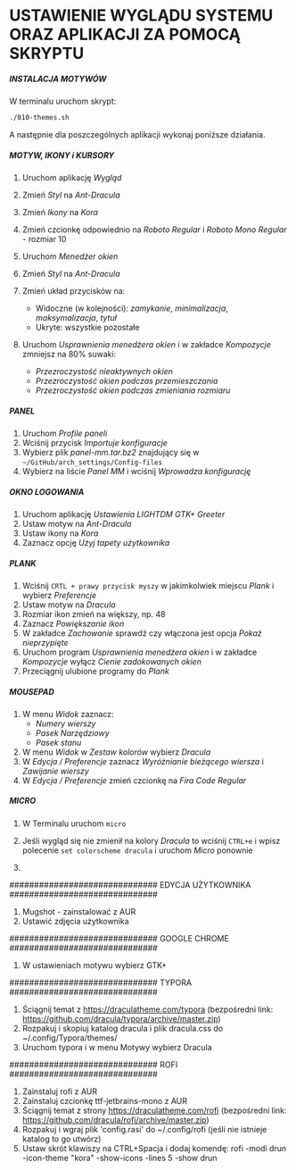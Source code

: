 # USTAWIENIE WYGLĄDU SYSTEMU ORAZ APLIKACJI ZA POMOCĄ SKRYPTU

##### INSTALACJA MOTYWÓW

W terminalu uruchom skrypt:

```sh
./010-themes.sh
```

A następnie dla poszczególnych aplikacji wykonaj poniższe działania.

##### MOTYW, IKONY i KURSORY


1. Uruchom aplikację *Wygląd*
2. Zmień *Styl* na *Ant-Dracula*
3. Zmień *Ikony* na *Kora*
4. Zmień czcionkę odpowiednio na *Roboto Regular* i *Roboto Mono Regular* - rozmiar 10
5. Uruchom *Menedżer okien*
6. Zmień *Styl* na *Ant-Dracula*
7. Zmień układ przycisków na:

   - Widoczne (w kolejności): *zamykanie*, *minimalizacja*, *maksymalizacja*, *tytuł*
   - Ukryte: wszystkie pozostałe
8. Uruchom *Usprawnienia menedżera okien* i w zakładce *Kompozycje* zmniejsz na 80% suwaki: 

   - *Przezroczystość nieaktywnych okien*
   - *Przezroczystość okien podczas przemieszczania*
   - *Przezroczystość okien podczas zmieniania rozmiaru*

##### PANEL

1. Uruchom *Profile paneli*
2. Wciśnij przycisk *Importuje konfiguracje*
3. Wybierz plik *panel-mm.tar.bz2* znajdujący się w `~/GitHub/arch_settings/Config-files`
4. Wybierz na liście *Panel MM* i wciśnij *Wprowadza konfigurację*

##### OKNO LOGOWANIA

1. Uruchom aplikację *Ustawienia LIGHTDM GTK+ Greeter* 
2. Ustaw motyw na *Ant-Dracula*
3. Ustaw ikony na *Kora*
4. Zaznacz opcję *Użyj tapety użytkownika*

##### PLANK

1. Wciśnij `CRTL + prawy przycisk myszy` w jakimkolwiek miejscu *Plank* i wybierz *Preferencje*
2. Ustaw motyw na *Dracula*
3. Rozmiar ikon zmień na większy, np. 48
4. Zaznacz *Powiększanie ikon*
5. W zakładce *Zachowanie* sprawdź czy włączona jest opcja *Pokaż nieprzypięte*
6. Uruchom program *Usprawnienia menedżera okien* i w zakładce *Kompozycje* wyłącz *Cienie zadokowanych okien*
7. Przeciągnij ulubione programy do *Plank*

##### MOUSEPAD

1. W menu *Widok* zaznacz:
   - *Numery wierszy*
   - *Pasek Narzędziowy*
   - *Pasek stanu*
2. W menu *Widok* w *Zestaw kolorów* wybierz *Dracula*
3. W *Edycja / Preferencje* zaznacz *Wyróżnianie bieżącego wiersza* i *Zawijanie wierszy*
4. W *Edycja / Preferencje* zmień czcionkę na *Fira Code Regular*

##### MICRO

1. W Terminalu uruchom `micro` 
2. Jeśli wygląd się nie zmienił na kolory *Dracula* to wciśnij `CTRL+e` i wpisz polecenie `set colorscheme dracula` i uruchom *Micro* ponownie

4. 

##############################      EDYCJA UŻYTKOWNIKA      ##############################

1. Mugshot - zainstalować z AUR
2. Ustawić zdjęcia użytkownika


##############################      GOOGLE CHROME      ##############################

1. W ustawieniach motywu wybierz GTK+


##############################      TYPORA      ##############################

1. Ściągnij temat z https://draculatheme.com/typora (bezpośredni link: https://github.com/dracula/typora/archive/master.zip)
2. Rozpakuj i skopiuj katalog dracula i plik dracula.css do ~/.config/Typora/themes/
3. Uruchom typora i w menu Motywy wybierz Dracula


##############################      ROFI      ##############################

1. Zainstaluj rofi z AUR
2. Zainstaluj czcionkę ttf-jetbrains-mono z AUR 
3. Ściągnij temat z strony https://draculatheme.com/rofi (bezpośredni link: https://github.com/dracula/rofi/archive/master.zip)
4. Rozpakuj i wgraj plik 'config.rasi' do ~/.config/rofi (jeśli nie istnieje katalog to go utwórz)
5. Ustaw skrót klawiszy na CTRL+Spacja i dodaj komendę: rofi -modi drun -icon-theme "kora" -show-icons -lines 5 -show drun


